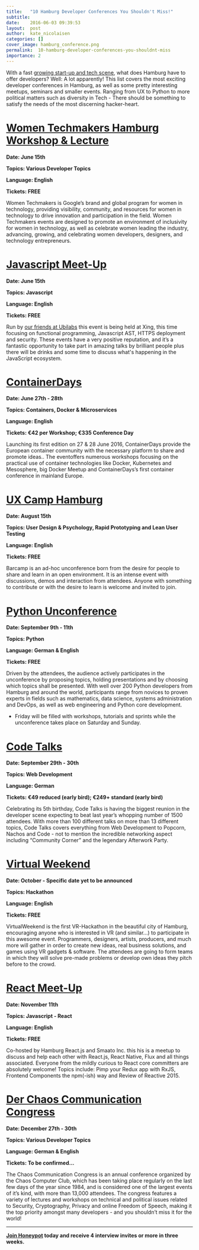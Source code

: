 ```yaml
---
title:   "10 Hamburg Developer Conferences You Shouldn't Miss!"
subtitle:
date:    2016-06-03 09:39:53
layout:  post
author:  kate_nicolaisen
categories: [] 
cover_image: hamburg_conference.png 
permalink:  10-hamburg-developer-conferences-you-shouldnt-miss
importance: 2
---
```


With a fast [growing start-up and tech scene][1], what does Hamburg have to offer developers? Well: A lot apparently! This list covers the most exciting developer conferences in Hamburg, as well as some pretty interesting meetups, seminars and smaller events. Ranging from UX to Python to more political matters such as diversity in Tech - There should be something to satisfy the needs of the most discerning hacker-heart.


<!--more-->

# [Women Techmakers Hamburg Workshop & Lecture][2]

**Date: June 15th**

**Topics: Various Developer Topics**

**Language: English**

**Tickets: FREE**

Women Techmakers is Google’s brand and global program for women in technology, providing visibility, community, and resources for women in technology to drive innovation and participation in the field. Women Techmakers events are designed to promote an environment of inclusivity for women in technology, as well as celebrate women leading the industry, advancing, growing, and celebrating women developers, designers, and technology entrepreneurs.

# [Javascript Meet-Up][3]

**Date: June 15th**

**Topics: Javascript**

**Language: English**

**Tickets: FREE**

Run by [our friends at Ubilabs][4] this event is being held at Xing, this time focusing on functional programming, Javascript AST, HTTPS deployment and security. These events have a very positive reputation, and it’s a fantastic opportunity to take part in amazing talks by brilliant people plus there will be drinks and some time to discuss what's happening in the JavaScript ecosystem.

# [ContainerDays][5]

**Date: June 27th - 28th**

**Topics: Containers, Docker & Microservices**

**Language: English**

**Tickets: €42 per Workshop; €335 Conference Day**

Launching its first edition on 27 & 28 June 2016, ContainerDays provide the European container community with the necessary platform to share and promote ideas.. The eventoffers numerous workshops focusing on the practical use of container technologies like Docker, Kubernetes and Mesosphere, big Docker Meetup and ContainerDays’s first container conference in mainland Europe. 

# [UX Camp Hamburg][6] 

**Date: August 15th**

**Topics: User Design & Psychology, Rapid Prototyping and Lean User Testing**

**Language: English**

**Tickets: FREE**

Barcamp is an ad-hoc unconference born from the desire for people to share and learn in an open environment. It is an intense event with discussions, demos and interaction from attendees. Anyone with something to contribute or with the desire to learn is welcome and invited to join. 


# [Python Unconference][7]

**Date: September 9th - 11th**

**Topics: Python** 

**Language: German & English**

**Tickets: FREE**

Driven by the attendees, the audience actively participates in the unconference by proposing topics, holding presentations and by choosing which topics shall be presented. With well over 200 Python developers from Hamburg and around the world, participants range from novices to proven experts in fields such as mathematics, data science, systems administration and DevOps, as well as web engineering and Python core development. 

* Friday will be filled with workshops, tutorials and sprints while the unconference takes place on Saturday and Sunday.

# [Code Talks][8]

**Date: September 29th - 30th**

**Topics: Web Development**

**Language: German**

**Tickets: €49 reduced (early bird); €249+ standard (early bird)**

Celebrating its 5th birthday, Code Talks is having the biggest reunion in the developer scene expecting to beat last year’s whopping number of 1500 attendees. With more than 100 different talks on more than 13 different topics, Code Talks covers everything from Web Development to Popcorn, Nachos and Code - not to mention the incredible networking aspect including “Community Corner” and the legendary Afterwork Party. 

# [Virtual Weekend][9]

**Date: October - Specific date yet to be announced**

**Topics: Hackathon**

**Language: English**

**Tickets: FREE**

VirtualWeekend is the first VR-Hackathon in the beautiful city of Hamburg, encouraging anyone who is interested in VR (and similar...) to participate in this awesome event. Programmers, designers, artists, producers, and much more will gather in order to create new ideas, real business solutions, and games using VR gadgets & software. The attendees are going to form teams in which they will solve pre-made problems or develop own ideas they pitch before to the crowd. 

# [React Meet-Up][10]

**Date: November 11th**

**Topics: Javascript - React**

**Language: English**

**Tickets: FREE**

Co-hosted by Hamburg React.js and Smaato Inc. this his is a meetup to discuss and help each other with React.js, React Native, Flux and all things associated. Everyone from the mildly curious to React core committers are absolutely welcome! Topics include: Pimp your Redux app with RxJS, Frontend Components the npm(-ish) way and Review of Reactive 2015.

# [Der Chaos Communication Congress][11]

**Date: December 27th - 30th**

**Topics: Various Developer Topics**

**Language: German & English**

**Tickets: To be confirmed…**

The Chaos Communication Congress is an annual conference organized by the Chaos Computer Club, which has been taking place regularly on the last few days of the year since 1984, and is considered one of the largest events of it’s kind, with more than 13,000 attendees. The congress features a variety of lectures and workshops on technical and political issues related to Security, Cryptography, Privacy and online Freedom of Speech, making it the top priority amongst many developers - and you shouldn’t miss it for the world!

* * *

**[Join Honeypot][12] today and receive 4 interview invites or more in three weeks.**

[1]: http://blog.honeypot.io/hamburg-startup-map/
[2]: http://www.meetup.com/womentechmakershamburg/events/228068329/ 
[3]: http://www.meetup.com/hamburg-js/events/231160176/ 
[4]: http://blog.honeypot.io/the-hamburg-entrepreneur/
[5]: http://www.containerdays.de/
[6]: http://www.uxcamphh.org/
[7]: http://www.pyunconf.de/
[8]: https://www.codetalks.de/
[9]: http://www.virtualweekend.com/ 
[10]: http://www.meetup.com/Hamburg-React-js-Meetup/events/226074760/
[11]: https://events.ccc.de/congress/2015/wiki/Main_Page
[12]: https://app.honeypot.io/users/sign_up?utm_source=blog&utm_medium=organic&utm_term=e&utm_content=160602&utm_campaign=dev-no
